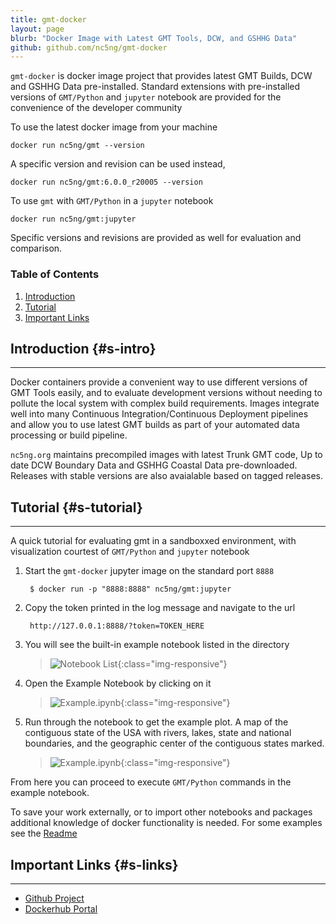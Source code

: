 ```yaml
---
title: gmt-docker
layout: page
blurb: "Docker Image with Latest GMT Tools, DCW, and GSHHG Data"
github: github.com/nc5ng/gmt-docker
---
```


`gmt-docker` is docker image project that provides latest GMT Builds, DCW and GSHHG Data pre-installed. Standard extensions with pre-installed versions of `GMT/Python` and `jupyter` notebook are provided for the convenience of the developer community

To use the latest docker image from your machine

```
docker run nc5ng/gmt --version
```

A specific version and revision can be used instead,

```
docker run nc5ng/gmt:6.0.0_r20005 --version
```

To use `gmt` with `GMT/Python` in a `jupyter` notebook

```
docker run nc5ng/gmt:jupyter
```

Specific versions and revisions are provided as well for evaluation and comparison.


### Table of Contents

1. [Introduction](#s-intro)
2. [Tutorial](#s-tutorial)
3. [Important Links](#s-links)

Introduction {#s-intro}
------------

---
Docker containers provide a convenient way to use different versions of GMT Tools easily, and to evaluate development versions without needing to pollute the local system with complex build requirements. Images integrate well into many Continuous Integration/Continuous Deployment pipelines and allow you to use latest GMT builds as part of your automated data processing or build pipeline.

`nc5ng.org` maintains precompiled images with latest Trunk GMT code, Up to date DCW Boundary Data and GSHHG Coastal Data pre-downloaded. Releases with stable versions are also avaialable based on tagged releases.


Tutorial {#s-tutorial}
--------

---

A quick tutorial for evaluating gmt in a sandboxxed environment, with visualization courtest of `GMT/Python` and `jupyter` notebook

1. Start the `gmt-docker` jupyter image on the standard port `8888`
   ```
	$ docker run -p "8888:8888" nc5ng/gmt:jupyter
   ```

2. Copy the token printed in the log message and navigate to the url
   ```
	http://127.0.0.1:8888/?token=TOKEN_HERE
	```

3. You will see the built-in example notebook listed in the directory
   
   >![Notebook List](/assets/img/gmt-docker/gmt-jupyter-example1.png){:class="img-responsive"}

4. Open the Example Notebook by clicking on it
   
   >![Example.ipynb](/assets/img/gmt-docker/gmt-jupyter-example2.png){:class="img-responsive"}

5. Run through the notebook to get the example plot. A map of
   the contiguous state of the USA with rivers, lakes, state and
   national boundaries, and the geographic center of the contiguous states marked.
   
   >![Example.ipynb](/assets/img/gmt-docker/gmt-jupyter-example3.png){:class="img-responsive"}




From here you can proceed to execute `GMT/Python` commands in the example notebook.

To save your work externally, or to import other notebooks and packages additional knowledge of docker functionality is needed. For some examples see the [Readme](https://www.github.com/nc5ng/gmt-docker)




Important Links {#s-links}
---------------

---

- [Github Project](https://www.github.com/nc5ng/gmt-docker)
- [Dockerhub Portal](https://hub.docker.com/r/nc5ng/gmt)
